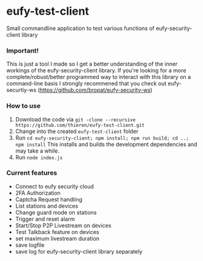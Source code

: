 # eufy-test-client
Small commandline application to test various functions of eufy-security-client library

### Important!

This is just a tool I made so I get a better understanding of the inner workings of the eufy-security-client library.
If you're looking for a more complete/robust/better programmed way to interact with this library on a command-line basis I strongly recommened that you check out eufy-securtiy-ws (https://github.com/bropat/eufy-security-ws)

### How to use

1. Download the code via `git -clone --recursive https://github.com/thieren/eufy-test-client.git`
2. Change into the created `eufy-test-client` folder
3. Run `cd eufy-security-client; npm install; npm run build; cd ..; npm install`
   This installs and builds the development dependencies and may take a while.
4. Run `node index.js`

### Current features
- Connect to eufy security cloud
- 2FA Authorization
- Captcha Request handling
- List stations and devices
- Change guard mode on stations
- Trigger and reset alarm
- Start/Stop P2P Livestream on devices
- Test Talkback feature on devices
- set maximum livestream duration
- save logfile
- save log for eufy-security-client library separately



